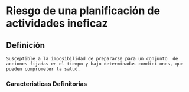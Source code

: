 # Riesgo de una planificación de actividades ineficaz
## Definición
	Susceptible a la imposibilidad de prepararse para un conjunto  de acciones fijadas en el tiempo y bajo determinadas condici ones, que pueden comprometer la salud.

### Caracteristicas Definitorias


